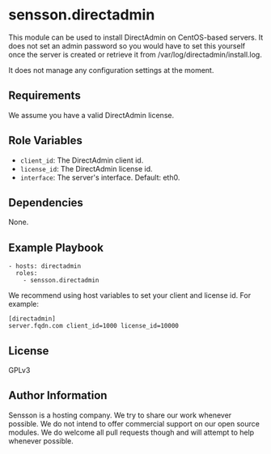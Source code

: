sensson.directadmin
=========

This module can be used to install DirectAdmin on CentOS-based servers. It
does not set an admin password so you would have to set this yourself once
the server is created or retrieve it from /var/log/directadmin/install.log.

It does not manage any configuration settings at the moment.

Requirements
------------

We assume you have a valid DirectAdmin license.

Role Variables
--------------

* `client_id`: The DirectAdmin client id.
* `license_id`: The DirectAdmin license id.
* `interface`: The server's interface. Default: eth0.

Dependencies
------------

None.

Example Playbook
----------------

```
- hosts: directadmin
  roles:
    - sensson.directadmin      
```

We recommend using host variables to set your client and license id. For
example:

```
[directadmin]
server.fqdn.com client_id=1000 license_id=10000
``` 

License
-------

GPLv3

Author Information
------------------

Sensson is a hosting company. We try to share our work whenever possible. We
do not intend to offer commercial support on our open source modules. We do 
welcome all pull requests though and will attempt to help whenever possible.
